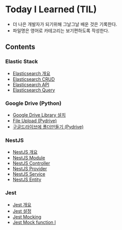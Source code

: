 # Today I Learned (TIL) 

- 더 나은 개발자가 되기위해 그날그날 배운 것은 기록한다.
- 파일명은 영어로 카테고리는 보기편하도록 작성한다.

## Contents

### Elastic Stack

- [Elasticsearch 개요](./Elasticstack/01_Elasticsearch_intro.md)
- [Elasticsearch CRUD](./Elasticstack/02_Elasticsearch_CRUD.md)
- [Elasticsearch API](./Elasticstack/03_Elasticsearch_API.md)
- [Elasticsearch Query](./Elasticstack/04_Elasticsearch_query.md)

### Google Drive (Python)

- [Google Drive Library 설치](./Google-Drive/01_Google_drive_library_installation.md)
- [File Upload (Pydrive)](./Google-Drive/02_File_upload_(Pydrive).md)
- [구글드라이브에 폴더만들기 (Pydrive)](./Google-Drive/03_Create_folder_(Pydrive).md)

### NestJS

- [NestJS 개요](./Nestjs/01_NestJS_intro.md)
- [NestJS Module](./Nestjs/02_NestJS_Module.md)
- [NestJS Controller](./Nestjs/03_NestJS_Controller.md)
- [NestJS Provider](./Nestjs/04_NestJS_Provider.md)
- [NestJS Service](./Nestjs/05_NestJS_Service.md)
- [NestJS Entity](./Nestjs/06_NestJS_Entity.md)

### Jest
- [Jest 개요](./Jest/01_Jest_intro.md)
- [Jest 설정](./Jest/02_Jest_setting.md)
- [Jest Mocking](./Jest/03_Jest_mocking.md)
- [Jest Mock function I](./Jest/04_Jest_mocking2.md)